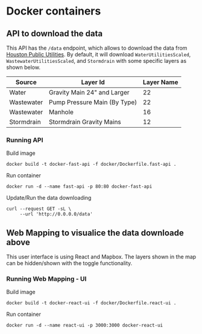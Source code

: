 # Docker containers

## API to download the data

This API has the `/data` endpoint, which allows to download the data
from [Houston Public Utilities](https://geogimsprod.houstontx.gov/Html5Viewer/index.html?viewer=PublicUtilities).
By default, it will download `WaterUtilitiesScaled`, `WastewaterUtilitiesScaled`, and `Stormdrain` with some specific
layers as shown below.

 Source     | Layer Id                     | Layer Name 
------------|------------------------------|------------
 Water      | Gravity Main 24" and Larger  | 22         
 Wastewater | Pump Pressure Main (By Type) | 22         
 Wastewater | Manhole                      | 16         
 Stormdrain | Stormdrain Gravity Mains     | 12         

### Running API

Build image

```shell
docker build -t docker-fast-api -f docker/Dockerfile.fast-api .
```

Run container

```shell
docker run -d --name fast-api -p 80:80 docker-fast-api
```

Update/Run the data downloading

```shell
curl --request GET -sL \
     --url 'http://0.0.0.0/data'
```

## Web Mapping to visualice the data downloade above

This user interface is using React and Mapbox. The layers shown in the map can be hidden/shown with the toggle
functionality.

### Running Web Mapping - UI

Build image

```shell
docker build -t docker-react-ui -f docker/Dockerfile.react-ui .
```

Run container

```shell
docker run -d --name react-ui -p 3000:3000 docker-react-ui
```
